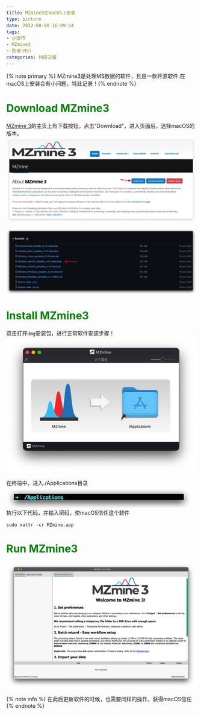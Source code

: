 ```yaml
---
title: MZmine3在macOS上安装
type: picture
date: 2022-08-08 16:09:44
tags: 
- 小技巧
- MZmine3
- 质谱(MS)
categories: 科研之路
---
```


<meta name="referrer" content="no-referrer" />
{% note primary %} MZmine3是处理MS数据的软件，且是一款开源软件.在macOS上安装会有小问题，特此记录！{% endnote %}

<!--more-->

# <font color=green>Download MZmine3</font>
[MZmine 3](http://mzmine.github.io/)的主页上有下载按钮，点击“Download”，进入页面后，选择macOS的版本。
![2022-08-08-8FMnje](https://raw.githubusercontent.com/Lxmic/Picture-bed/master/uPic/2022-08-08-8FMnje.png)

![2022-08-08-GHZPfA](https://raw.githubusercontent.com/Lxmic/Picture-bed/master/uPic/2022-08-08-GHZPfA.png)

# <font color=green>Install MZmine3</font>
双击打开`dmg`安装包，进行正常软件安装步骤！
![2022-08-08-CZLYL0](https://raw.githubusercontent.com/Lxmic/Picture-bed/master/uPic/2022-08-08-CZLYL0.png)

在终端中，进入./Applications目录
![2022-08-08-istNA4](https://raw.githubusercontent.com/Lxmic/Picture-bed/master/uPic/2022-08-08-istNA4.png)
执行以下代码，并输入密码，使macOS信任这个软件
```
sudo xattr -cr MZmine.app
```

# <font color=green>Run MZmine3</font>
![2022-08-08-LH2zcO](https://raw.githubusercontent.com/Lxmic/Picture-bed/master/uPic/2022-08-08-LH2zcO.png)

{% note info %} 在此后更新软件的时候，也需要同样的操作，获得macOS信任 {% endnote %}